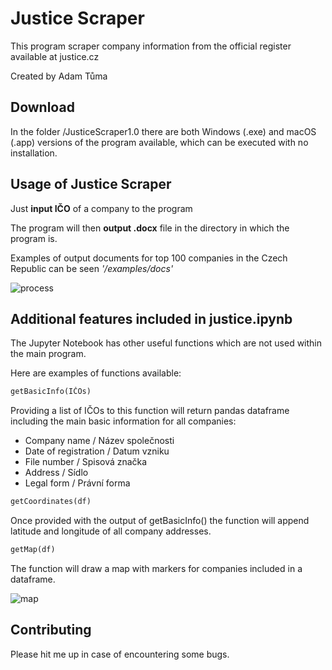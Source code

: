 # Justice Scraper

This program scraper company information from the official register available at justice.cz

Created by Adam Tůma

## Download

In the folder /JusticeScraper1.0 there are both Windows (.exe) and macOS (.app) versions of the program available, which can be executed with no installation.

## Usage of Justice Scraper
Just **input IČO** of a company to the program

The program will then **output .docx** file in the directory in which the program is.

Examples of output documents for top 100 companies in the Czech Republic can be seen *'/examples/docs'*

![process](https://github.com/adamtuma98/justice_scraper/blob/main/examples/process.png?raw=true)

## Additional features included in justice.ipynb
The Jupyter Notebook has other useful functions which are not used within the main program.

Here are examples of functions available:
```python
getBasicInfo(IČOs)
```
Providing a list of IČOs to this function will return pandas dataframe including the main basic information for all companies:
- Company name / Název společnosti
- Date of registration / Datum vzniku
- File number / Spisová značka
- Address / Sídlo
- Legal form / Právní forma

```python
getCoordinates(df)
```
Once provided with the output of getBasicInfo() the function will append latitude and longitude of all company addresses.

```python
getMap(df)
```
The function will draw a map with markers for companies included in a dataframe.

![map](https://github.com/adamtuma98/justice_scraper/blob/main/examples/map.png?raw=true)

## Contributing
Please hit me up in case of encountering some bugs.